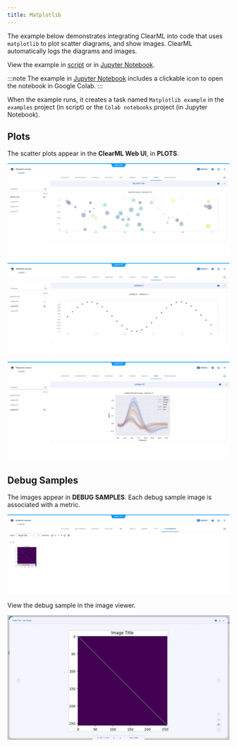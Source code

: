 ```yaml
---
title: Matplotlib
---
```


The example below demonstrates integrating ClearML into code that uses `matplotlib` to plot scatter diagrams, and 
show images. ClearML automatically logs the diagrams and images. 

View the example in [script](https://github.com/clearml/clearml/blob/master/examples/frameworks/matplotlib/matplotlib_example.py) 
or in [Jupyter Notebook](https://github.com/clearml/clearml/blob/master/examples/frameworks/matplotlib/jupyter_matplotlib_example.ipynb).

:::note 
The example in [Jupyter Notebook](https://github.com/clearml/clearml/blob/master/examples/frameworks/matplotlib/jupyter_matplotlib_example.ipynb) 
includes a clickable icon to open the notebook in Google Colab.
:::

When the example runs, it creates a task named `Matplotlib example`
in the `examples` project (in script) or the `Colab notebooks` project (in Jupyter Notebook).



## Plots

The scatter plots appear in the **ClearML Web UI**, in **PLOTS**.

![Matplotlib plot 1](../../../img/examples_matplotlib_example_01.png)

![Matplotlib plot 2](../../../img/examples_matplotlib_example_02.png)

![Matplotlib plot 3](../../../img/examples_matplotlib_example_03.png)

## Debug Samples

The images appear in **DEBUG SAMPLES**. Each debug sample image is associated with a metric.

![Matplotlib image plot](../../../img/examples_matplotlib_example_04.png)

View the debug sample in the image viewer.

![Image viewer](../../../img/examples_matplotlib_example_05.png)